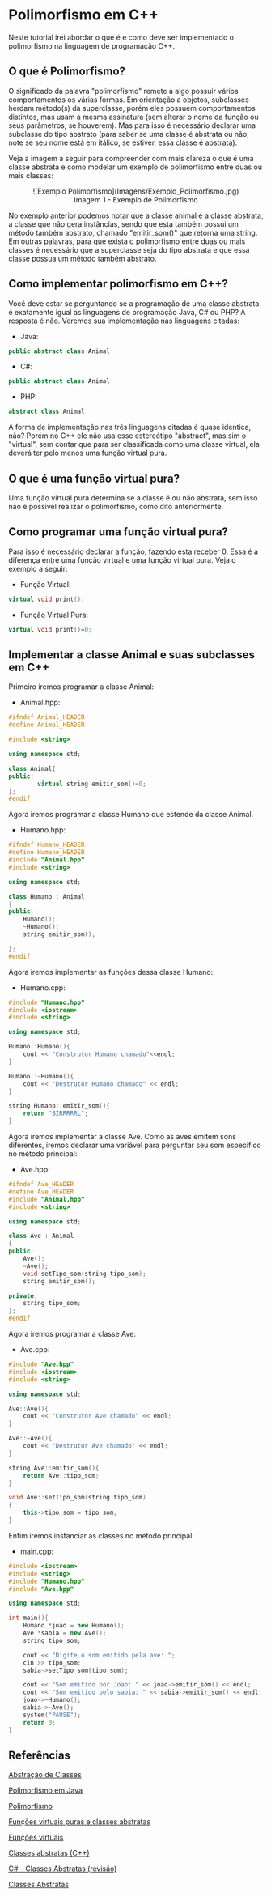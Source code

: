 # Polimorfismo em C++

Neste tutorial irei abordar o que é e como deve ser implementado o polimorfismo na linguagem de programação C++.

## O que é Polimorfismo?

O significado da palavra "polimorfismo" remete a algo possuir vários comportamentos os várias formas. Em orientação a objetos, subclasses herdam método(s) da superclasse, porém eles possuem comportamentos distintos, mas usam a mesma assinatura (sem alterar o nome da função ou seus parâmetros, se houverem). Mas para isso é necessário declarar uma subclasse do tipo abstrato (para saber se uma classe é abstrata ou não, note se seu nome está em itálico, se estiver, essa classe é abstrata).

Veja a imagem a seguir para compreender com mais clareza o que é uma classe abstrata e como modelar um exemplo de polimorfismo entre duas ou mais classes:

<center>![Exemplo Polimorfismo](Imagens/Exemplo_Polimorfismo.jpg) </center>

<center>Imagem 1 - Exemplo de Polimorfismo </center>

<p>
No exemplo anterior podemos notar que a classe animal é a classe abstrata, a classe que não gera instâncias, sendo que esta também possui um método também abstrato, chamado "emitir_som()" que retorna uma string. Em outras palavras, para que exista o polimorfismo entre duas ou mais classes é necessário que a superclasse seja do tipo abstrata e que essa classe possua um método também abstrato.

## Como implementar polimorfismo em C++?

Você deve estar se perguntando se a programação de uma classe abstrata é exatamente igual as linguagens de programação Java, C# ou PHP? A resposta é não. Veremos sua implementação nas linguagens citadas:

* Java:
```java
public abstract class Animal
```

* C#:
```csharp
public abstract class Animal
```

* PHP:
```php
abstract class Animal
```

A forma de implementação nas três linguagens citadas é quase identica, não? Porém no C++ ele não usa esse estereótipo "abstract", mas sim o "virtual", sem contar que para ser classificada como uma classe virtual, ela deverá ter pelo menos uma função virtual pura.

## O que é uma função virtual pura?

Uma função virtual pura determina se a classe é ou não abstrata, sem isso não é possível realizar o polimorfismo, como dito anteriormente.

## Como programar uma função virtual pura?

Para isso é necessário declarar a função, fazendo esta receber 0. Essa é a diferença entre uma função virtual e uma função virtual pura. Veja o exemplo a seguir:

* Função Virtual:
```CPP
virtual void print();
```

* Função Virtual Pura:
```CPP
virtual void print()=0;
```

## Implementar a classe Animal e suas subclasses em C++

Primeiro iremos programar a classe Animal:

* Animal.hpp:

```CPP
#ifndef Animal_HEADER
#define Animal_HEADER

#include <string>

using namespace std;

class Animal{
public:
		virtual string emitir_som()=0;
};
#endif
```

Agora iremos programar a classe Humano que estende da classe Animal.

* Humano.hpp:

```CPP
#ifndef Humano_HEADER
#define Humano_HEADER
#include "Animal.hpp"
#include <string>

using namespace std;

class Humano : Animal
{
public:
	Humano();
	~Humano();
	string emitir_som();

};
#endif
```

Agora iremos implementar as funções dessa classe Humano:

* Humano.cpp:

```CPP
#include "Humano.hpp"
#include <iostream>
#include <string>

using namespace std;

Humano::Humano(){
	cout << "Construtor Humano chamado"<<endl;
}

Humano::~Humano(){
	cout << "Destrutor Humano chamado" << endl;
}

string Humano::emitir_som(){
	return "BIRRRRRL";
}
```

Agora iremos implementar a classe Ave. Como as aves emitem sons diferentes, iremos declarar uma variável para perguntar seu som especifico no método principal:

* Ave.hpp:

```CPP
#ifndef Ave_HEADER
#define Ave_HEADER
#include "Animal.hpp"
#include <string>

using namespace std;

class Ave : Animal
{
public:
	Ave();
	~Ave();
	void setTipo_som(string tipo_som);
	string emitir_som();

private:
	string tipo_som;
};
#endif
```

Agora iremos programar a classe Ave:

* Ave.cpp:

```CPP
#include "Ave.hpp"
#include <iostream>
#include <string>

using namespace std;

Ave::Ave(){
	cout << "Construtor Ave chamado" << endl;
}

Ave::~Ave(){
	cout << "Destrutor Ave chamado" << endl;
}

string Ave::emitir_som(){
	return Ave::tipo_som;
}

void Ave::setTipo_som(string tipo_som)
{
	this->tipo_som = tipo_som;
}
```

Enfim iremos instanciar as classes no método principal:

* main.cpp:

```CPP
#include <iostream>
#include <string>
#include "Humano.hpp"
#include "Ave.hpp"

using namespace std;

int main(){
	Humano *joao = new Humano();
	Ave *sabia = new Ave();
	string tipo_som;

	cout << "Digite o som emitido pela ave: ";
	cin >> tipo_som;
	sabia->setTipo_som(tipo_som);

	cout << "Som emitido por Joao: " << joao->emitir_som() << endl;
	cout << "Som emitido pelo sabia: " << sabia->emitir_som() << endl;
	joao->~Humano();
	sabia->~Ave();
	system("PAUSE");
	return 0;
}
```

## Referências

[Abstração de Classes](http://php.net/manual/pt_BR/language.oop5.abstract.php)

[Polimorfismo em Java](http://www.dca.fee.unicamp.br/courses/PooJava/polimorf/polijex.html)

[Polimorfismo](http://www.dca.fee.unicamp.br/courses/PooJava/polimorf/index.html)

[Funções virtuais puras e classes abstratas](http://www.dca.fee.unicamp.br/cursos/POOCPP/node59.html)

[Funções virtuais](https://msdn.microsoft.com/pt-br/library/0y01k918.aspx)

[Classes abstratas (C++)](https://msdn.microsoft.com/pt-br/library/c8whxhf1.aspx)

[C# - Classes Abstratas (revisão)](http://www.macoratti.net/12/06/c_caip1.htm)

[Classes Abstratas](https://www.caelum.com.br/apostila-java-orientacao-objetos/classes-abstratas/)
